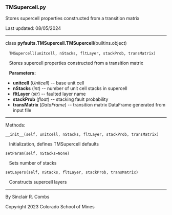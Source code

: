 ### TMSupercell.py

Stores supercell properties constructed from a transition matrix

Last updated: 08/05/2024

---
class **pyfaults.TMSupercell.TMSupercell**(builtins.object)

&nbsp;&nbsp; `TMSupercell(unitcell, nStacks, fltLayer, stackProb, transMatrix)`

&nbsp;&nbsp; Stores supercell properties constructed from a transition matrix

&nbsp;&nbsp; **Parameters:**

* **unitcell** (*Unitcell*) -- base unit cell
* **nStacks** (*int*) -- number of unit cell stacks in supercell
* **fltLayer** (*str*) -- faulted layer name
* **stackProb** (*float*) -- stacking fault probability
* **transMatrix** (*DataFrame*) -- transition matrix DataFrame generated from input file

---
Methods:

`__init__(self, unitcell, nStacks, fltLayer, stackProb, transMatrix)`

&nbsp;&nbsp; Initialization, defines TMSupercell defaults

`setParam(self, nStacks=None)`

&nbsp;&nbsp; Sets number of stacks

`setLayers(self, nStacks, fltLayer, stackProb, transMatrix)`

&nbsp;&nbsp; Constructs supercell layers

---
By Sinclair R. Combs

Copyright 2023 Colorado School of Mines
